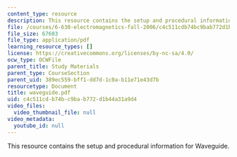 ```yaml
---
content_type: resource
description: This resource contains the setup and procedural information for Waveguide.
file: /courses/6-630-electromagnetics-fall-2006/c4c511cdb74bc9bab772d1b44a31a9d4_waveguide.pdf
file_size: 67603
file_type: application/pdf
learning_resource_types: []
license: https://creativecommons.org/licenses/by-nc-sa/4.0/
ocw_type: OCWFile
parent_title: Study Materials
parent_type: CourseSection
parent_uid: 389ec559-bff1-dd7d-1c0a-b11e71e43d7b
resourcetype: Document
title: waveguide.pdf
uid: c4c511cd-b74b-c9ba-b772-d1b44a31a9d4
video_files:
  video_thumbnail_file: null
video_metadata:
  youtube_id: null
---
```

This resource contains the setup and procedural information for Waveguide.